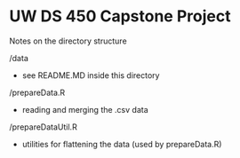 # UW DS 450 Capstone Project

Notes on the directory structure

/data
 - see README.MD inside this directory
 
/prepareData.R
 - reading and merging the .csv data
 
/prepareDataUtil.R
 - utilities for flattening the data (used by prepareData.R)

